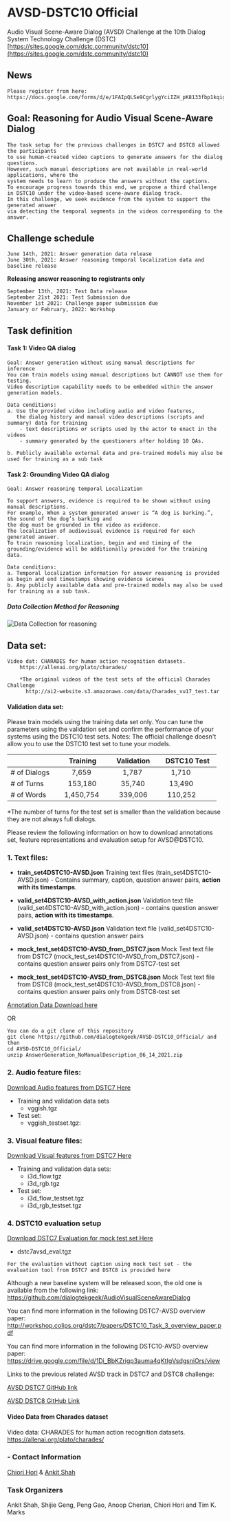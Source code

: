 # AVSD-DSTC10 Official
  Audio Visual Scene-Aware Dialog (AVSD) Challenge at the 10th Dialog System Technology Challenge (DSTC)
  [https://sites.google.com/dstc.community/dstc10](https://sites.google.com/dstc.community/dstc10)


## News

    Please register from here:
    https://docs.google.com/forms/d/e/1FAIpQLSe9CgrlygYciIZH_pK8133fbp1kqigTB6JIP7utfNFx_xSm6A/viewform


## Goal: Reasoning for Audio Visual Scene-Aware Dialog

    The task setup for the previous challenges in DSTC7 and DSTC8 allowed the participants 
    to use human-created video captions to generate answers for the dialog questions. 
    However, such manual descriptions are not available in real-world applications, where the 
    system needs to learn to produce the answers without the captions. 
    To encourage progress towards this end, we propose a third challenge
    in DSTC10 under the video-based scene-aware dialog track. 
    In this challenge, we seek evidence from the system to support the generated answer 
    via detecting the temporal segments in the videos corresponding to the answer.
    
## Challenge schedule

    June 14th, 2021: Answer generation data release
    June 30th, 2021: Answer reasoning temporal localization data and baseline release
   **Releasing answer reasoning to registrants only**
  
    September 13th, 2021: Test Data release
    September 21st 2021: Test Submission due
    November 1st 2021: Challenge paper submission due
    January or February, 2022: Workshop

## Task definition
#### Task 1: Video QA dialog
    Goal: Answer generation without using manual descriptions for inference
    You can train models using manual descriptions but CANNOT use them for testing. 
    Video description capability needs to be embedded within the answer generation models.
    
    Data conditions:
    a. Use the provided video including audio and video features, 
       the dialog history and manual video descriptions (scripts and summary) data for training
        - text descriptions or scripts used by the actor to enact in the videos
        - summary generated by the questioners after holding 10 QAs.

    b. Publicly available external data and pre-trained models may also be used for training as a sub task

#### Task 2: Grounding Video QA dialog
    Goal: Answer reasoning temporal Localization 

    To support answers, evidence is required to be shown without using manual descriptions. 
    For example, When a system generated answer is “A dog is barking.”, the sound of the dog’s barking and
    the dog must be grounded in the video as evidence.
    The localization of audiovisual evidence is required for each generated answer.
    To train reasoning localization, begin and end timing of the grounding/evidence will be additionally provided for the training data.

    Data conditions:
    a. Temporal localization information for answer reasoning is provided as begin and end timestamps showing evidence scenes
    b. Any publicly available data and pre-trained models may also be used for training as a sub task.
 
##### Data Collection Method for Reasoning
![Data Collection for reasoning](https://github.com/dialogtekgeek/AVSD-DSTC10_Official/blob/main/InstructionForReasoning.png)

## Data set:
    Video dat: CHARADES for human action recognition datasets.
        https://allenai.org/plato/charades/
   
        *The original videos of the test sets of the official Charades Challenge
          http://ai2-website.s3.amazonaws.com/data/Charades_vu17_test.tar

#### Validation data set:

Please train models using the training data set only.
You can tune the parameters using the validation set and confirm the performance of your systems using the DSTC10 test sets.
Notes: The official challenge doesn't allow you to use the DSTC10 test set to tune your models.

|               |    Training    |  Validation   |   DSTC10 Test  |
| ------------- | -------------- | ------------- | ------------- |
| # of Dialogs  |       7,659    |      1,787    |      1,710    |   
| # of Turns    |     153,180    |     35,740    |     13,490    |
| # of Words    |   1,450,754    |    339,006    |    110,252    |

*The number of turns for the test set is smaller than the validation
because they are not always full dialogs.

Please review the following information on how to download annotations set, feature representations and evaluation setup for AVSD@DSTC10.

### 1. Text files:

* **train_set4DSTC10-AVSD.json**
  Training text files (train_set4DSTC10-AVSD.json) - Contains summary, caption, question answer pairs, **action with its timestamps**. 
   
* **valid_set4DSTC10-AVSD_with_action.json**
  Validation text file (valid_set4DSTC10-AVSD_with_action.json) - contains question answer pairs, **action with its timestamps**.
 
* **valid_set4DSTC10-AVSD.json**
  Validation text file (valid_set4DSTC10-AVSD.json) - contains question answer pairs 
 
* **mock_test_set4DSTC10-AVSD_from_DSTC7.json**
  Mock Test text file from DSTC7 (mock_test_set4DSTC10-AVSD_from_DSTC7.json) - contains question answer pairs only from DSTC7-test set

* **mock_test_set4DSTC10-AVSD_from_DSTC8.json**
  Mock Test text file from DSTC8 (mock_test_set4DSTC10-AVSD_from_DSTC8.json) - contains question answer pairs only from DSTC8-test set
  
[Annotation Data Download here](https://github.com/dialogtekgeek/AVSD-DSTC10_Official/blob/main/AnswerGeneration_NoManualDescription_06_14_2021.zip) 

OR

```
You can do a git clone of this repository
git clone https://github.com/dialogtekgeek/AVSD-DSTC10_Official/ and then 
cd AVSD-DSTC10_Official/
unzip AnswerGeneration_NoManualDescription_06_14_2021.zip
```

### 2. Audio feature files:

[Download Audio features from DSTC7 Here](https://drive.google.com/drive/folders/12Ri617jeV1XfMjcDQf5camyRXGrVW5u3?usp=sharing)

* Training and validation data sets  
   * vggish.tgz 
* Test set:
   * vggish_testset.tgz: 

### 3. Visual feature files:

[Download Visual features from DSTC7 Here](https://drive.google.com/drive/folders/12R7OtjcXAgxZiFi2fOSG8miFiqi0ewL2?usp=sharing)

- Training and validation data sets:   
  - i3d_flow.tgz 
  - i3d_rgb.tgz
- Test set:
  - i3d_flow_testset.tgz
  - i3d_rgb_testset.tgz

### 4. DSTC10 evaluation setup

[Download DSTC7 Evaluation for mock test set Here](https://drive.google.com/file/d/19Jmm4HNXSwcg-sL7jktlCalakPCIhnxm/view?usp=sharing )

- dstc7avsd_eval.tgz

```
For the evaluation without caption using mock test set - the evaluation tool from DSTC7 and DSTC8 is provided here
```

Although a new baseline system will be released soon, the old one is available from the following link:
https://github.com/dialogtekgeek/AudioVisualSceneAwareDialog

You can find more information in the following DSTC7-AVSD overview paper:
http://workshop.colips.org/dstc7/papers/DSTC10_Task_3_overview_paper.pdf

You can find more information in the following DSTC10-AVSD overview paper:
https://drive.google.com/file/d/1Di_BbKZrigp3auma4qKtIgVsdgsniOrs/view

Links to the previous related AVSD track in DSTC7 and DSTC8 challenge: 

[AVSD DSTC7 GitHub link](https://github.com/hudaAlamri/DSTC7-Audio-Visual-Scene-Aware-Dialog-AVSD-Challenge)

[AVSD DSTC8 GitHub Link](https://github.com/dialogtekgeek/DSTC8-AVSD_official)

#### Video Data from Charades dataset
Video data: CHARADES for human action recognition datasets.
https://allenai.org/plato/charades/


### - Contact Information
[Chiori Hori](mailto:chori@merl.com) & [Ankit Shah](mailto:aps1@andrew.cmu.edu)

### Task Organizers

Ankit Shah, Shijie Geng, Peng Gao, Anoop Cherian, Chiori Hori and Tim K. Marks
